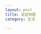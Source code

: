 ```yaml
---
layout: post
title: 足迹地图
category: 生活

---
```




<div id="main" style="height:40em;"></div>
<script type="text/javascript" src="https://cdnjs.cloudflare.com/ajax/libs/echarts/4.2.1/echarts.min.js"></script>
<script type="text/javascript" src="/js/china.js"></script>
<script type="text/javascript">
window.onload=function(){
	var mydata = [
		{name: '北京',value: 1 },{name: '天津',value: 1 },
	{name: '上海',value: 1 },{name: '重庆',value: 1 },
	{name: '河北',value: 1 },{name: '河南',value: 10 },
	{name: '云南',value: 10 },{name: '辽宁',value: 10 },
	{name: '黑龙江',value: 10 },{name: '湖南',value: 10 },
	{name: '安徽',value: 10 },{name: '山东',value: 1 },
	{name: '新疆',value: 10 },{name: '江苏',value: 1 },
	{name: '浙江',value: 1 },{name: '江西',value: 1 },
	{name: '湖北',value: 1 },{name: '广西',value: 10 },
	{name: '甘肃',value: 1 },{name: '山西',value: 10 },
	{name: '内蒙古',value: 10 },{name: '陕西',value: 1 },
	{name: '吉林',value: 10 },{name: '福建',value: 1 },
	{name: '贵州',value: 10 },{name: '广东',value: 1 },
	{name: '青海',value: 1 },{name: '西藏',value: 10 },
	{name: '四川',value: 1 },{name: '宁夏',value: 10 },
	{name: '海南',value: 10 },{name: '台湾',value: 10 },
	{name: '香港',value: 10 },{name: '澳门',value: 10 }
	];
var option = {
		visualMap: {
			show : false,
			splitList: [ 
				{start: 5, end:10},{start: 1, end: 2}
			],
			color: ['#ccc', '#0f0']
		},
		series: [{
		  type: 'map',
		  mapType: 'china', 
		  roam: false,
		  data:mydata
		}]
	};
var chart = echarts.init(document.getElementById('main'));
chart.setOption(option);
}
</script>



